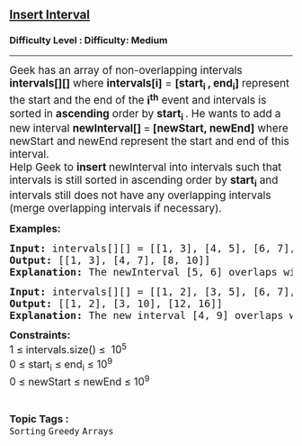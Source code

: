 <h2><a href="https://www.geeksforgeeks.org/problems/insert-interval-1666733333/1?_gl=1*aq01m1*_up*MQ..&gclid=CjwKCAiAhqCdBhB0EiwAH8M_GoC4dHdy1Y8GWzmsRI77twRorT41-V4Tcl_M0MJ9Slc_sILYztk6PRoCyegQAvD_BwE">Insert Interval</a></h2><h3>Difficulty Level : Difficulty: Medium</h3><hr><div class="problems_problem_content__Xm_eO"><p data-pm-slice="0 0 []"><span style="font-size: 14pt;">Geek has an array of non-overlapping intervals <strong>intervals[][]</strong> where <strong>intervals[i]</strong> = <strong>[start<sub>i </sub>, end<sub>i</sub>]</strong> represent the start and the end of the <strong>i<sup>th</sup></strong> event and intervals is sorted in <strong>ascending</strong> order by <strong>start<sub>i </sub></strong>. He wants to add a new interval <strong>newInterval[] </strong>=<strong> [newStart, newEnd]</strong> where newStart and newEnd represent the start and end of this interval.<br></span><span style="font-size: 14pt;">Help Geek to <strong>insert </strong>newInterval into intervals such that intervals is still sorted in ascending order by <strong>start<sub>i</sub></strong>&nbsp;and intervals still does not have any overlapping intervals (merge overlapping intervals if necessary).</span></p>
<p><span style="font-size: 18px;"><strong>Examples:</strong></span></p>
<pre><span style="font-size: 18px;"><strong>Input: </strong>intervals[][] = [[1, 3], [4, 5], [6, 7], [8, 10]], newInterval[] = [5, 6]
<strong>Output: </strong>[[1, 3], [4, 7], [8, 10]]
<strong>Explanation: </strong>The newInterval [5, 6] overlaps with [4, 5] and [6, 7]. So, they are merged into one interval [4, 7].</span>
</pre>
<pre><span style="font-size: 18px;"><strong>Input: </strong>intervals[][] = [[1, 2], [3, 5], [6, 7], [8, 10], [12, 16]], newInterval[] = [4, 9]
<strong>Output: </strong>[[1, 2], [3, 10], [12, 16]]
<strong>Explanation: </strong>The new interval [4, 9] overlaps with [3, 5], [6, 7] and [8, 10]. So, they are merged into one interval [3, 10].</span></pre>
<p><span style="font-size: 18px;"><strong>Constraints:</strong><br>1 ≤ intervals.size() ≤&nbsp; 10<sup>5</sup><br>0 ≤ start<sub>i</sub> ≤ end<sub>i</sub> ≤ 10<sup>9</sup><br></span><span style="font-size: 18px;">0 ≤ newStart ≤ newEnd ≤ 10<sup>9</sup></span></p></div><br><p><span style=font-size:18px><strong>Topic Tags : </strong><br><code>Sorting</code>&nbsp;<code>Greedy</code>&nbsp;<code>Arrays</code>&nbsp;